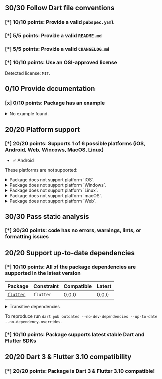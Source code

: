 ## 30/30 Follow Dart file conventions

### [*] 10/10 points: Provide a valid `pubspec.yaml`


### [*] 5/5 points: Provide a valid `README.md`


### [*] 5/5 points: Provide a valid `CHANGELOG.md`


### [*] 10/10 points: Use an OSI-approved license

Detected license: `MIT`.

## 0/10 Provide documentation

### [x] 0/10 points: Package has an example

<details>
<summary>
No example found.
</summary>

See [package layout](https://dart.dev/tools/pub/package-layout#examples) guidelines on how to add an example.
</details>

## 20/20 Platform support

### [*] 20/20 points: Supports 1 of 6 possible platforms (iOS, **Android**, Web, Windows, MacOS, Linux)

* ✓ Android

These platforms are not supported:

<details>
<summary>
Package does not support platform `iOS`.
</summary>

Because:
* `nsd_android` that declares support for platforms: `Android`.
</details>
<details>
<summary>
Package does not support platform `Windows`.
</summary>

Because:
* `nsd_android` that declares support for platforms: `Android`.
</details>
<details>
<summary>
Package does not support platform `Linux`.
</summary>

Because:
* `nsd_android` that declares support for platforms: `Android`.
</details>
<details>
<summary>
Package does not support platform `macOS`.
</summary>

Because:
* `nsd_android` that declares support for platforms: `Android`.
</details>
<details>
<summary>
Package does not support platform `Web`.
</summary>

Because:
* `nsd_android` that declares support for platforms: `Android`.
</details>

## 30/30 Pass static analysis

### [*] 30/30 points: code has no errors, warnings, lints, or formatting issues


## 20/20 Support up-to-date dependencies

### [*] 10/10 points: All of the package dependencies are supported in the latest version

|Package|Constraint|Compatible|Latest|
|:-|:-|:-|:-|
|[`flutter`]|`flutter`|0.0.0|0.0.0|

<details><summary>Transitive dependencies</summary>

|Package|Constraint|Compatible|Latest|
|:-|:-|:-|:-|
|[`characters`]|-|1.3.0|1.3.0|
|[`collection`]|-|1.17.1|1.17.1|
|[`js`]|-|0.6.7|0.6.7|
|[`material_color_utilities`]|-|0.2.0|0.5.0|
|[`meta`]|-|1.9.1|1.9.1|
|[`sky_engine`]|-|0.0.99|0.0.99|
|[`vector_math`]|-|2.1.4|2.1.4|
</details>

To reproduce run `dart pub outdated --no-dev-dependencies --up-to-date --no-dependency-overrides`.

[`flutter`]: https://pub.dev/packages/flutter
[`characters`]: https://pub.dev/packages/characters
[`collection`]: https://pub.dev/packages/collection
[`js`]: https://pub.dev/packages/js
[`material_color_utilities`]: https://pub.dev/packages/material_color_utilities
[`meta`]: https://pub.dev/packages/meta
[`sky_engine`]: https://pub.dev/packages/sky_engine
[`vector_math`]: https://pub.dev/packages/vector_math


### [*] 10/10 points: Package supports latest stable Dart and Flutter SDKs


## 20/20 Dart 3 & Flutter 3.10 compatibility

### [*] 20/20 points: Package is Dart 3 & Flutter 3.10 compatible!
